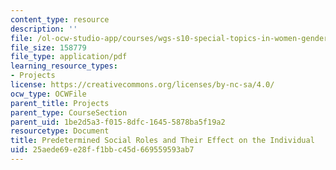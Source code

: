```yaml
---
content_type: resource
description: ''
file: /ol-ocw-studio-app/courses/wgs-s10-special-topics-in-women-gender-studies-seminar-latina-womens-voices-spring-2010/25aede69e28ff1bbc45d669559593ab7_MITWGS_S10S10_Fnl_social.pdf
file_size: 158779
file_type: application/pdf
learning_resource_types:
- Projects
license: https://creativecommons.org/licenses/by-nc-sa/4.0/
ocw_type: OCWFile
parent_title: Projects
parent_type: CourseSection
parent_uid: 1be2d5a3-f015-8dfc-1645-5878ba5f19a2
resourcetype: Document
title: Predetermined Social Roles and Their Effect on the Individual
uid: 25aede69-e28f-f1bb-c45d-669559593ab7
---
```

